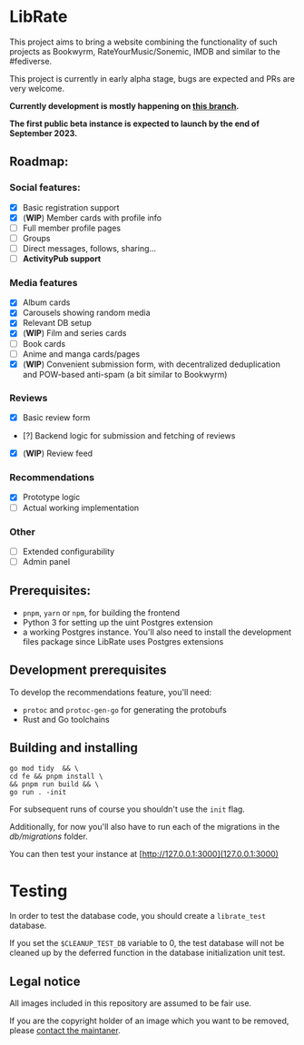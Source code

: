 # LibRate

This project aims to bring a website combining the functionality of such projects as Bookwyrm, RateYourMusic/Sonemic, IMDB and similar to the #fediverse. 

This project is currently in early alpha stage, bugs are expected and PRs are very welcome.


**Currently development is mostly happening on [this branch](https://codeberg.org/mjh/LibRate/src/branch/auth-fixes-carousel-improvements).**

**The first public beta instance is expected to launch by the end of September 2023.**

## Roadmap:

### **Social features**:
  - [x] Basic registration support
  - [x] (**WIP**) Member cards with profile info
  - [ ] Full member profile pages
  - [ ] Groups
  - [ ] Direct messages, follows, sharing...
  - [ ] **ActivityPub support**
### **Media features**
  - [x] Album cards
  - [x] Carousels showing random media 
  - [x] Relevant DB setup
  - [x] (**WIP**) Film and series cards
  - [ ] Book cards
  - [ ] Anime and manga cards/pages
  - [x] (**WIP**) Convenient submission form, with decentralized deduplication and POW-based anti-spam (a bit similar to Bookwyrm)
  ### **Reviews**
  - [x] Basic review form
  - [?] Backend logic for submission and fetching of reviews
  - [x] (**WIP**) Review feed

### **Recommendations**
  - [x] Prototype logic
  - [ ] Actual working implementation

### **Other**
  - [ ] Extended configurability
  - [ ] Admin panel

## Prerequisites:

- `pnpm`, `yarn` or `npm`, for building the frontend
- Python 3 for setting up the uint Postgres extension
- a working Postgres instance. You'll also need to install the development files package
  since LibRate uses Postgres extensions

## Development prerequisites

To develop the recommendations feature, you'll need:

- `protoc` and `protoc-gen-go` for generating the protobufs
- Rust and Go toolchains

## Building and installing

```
go mod tidy  && \
cd fe && pnpm install \
&& pnpm run build && \
go run . -init 
```

For subsequent runs of course you shouldn't use the `init` flag.

Additionally, for now you'll also have to run each of the migrations in the _db/migrations_ folder.

You can then test your instance at [http://127.0.0.1:3000](127.0.0.1:3000)

# Testing

In order to test the database code, you should create a `librate_test` database.

If you set the `$CLEANUP_TEST_DB` variable to 0, the test database will not be cleaned up by the deferred function in the database initialization unit test.

## Legal notice

All images included in this repository are assumed to be fair use.

If you are the copyright holder of an image which you want to be removed, 
please [contact the maintaner](mailto:1a6f1a@riseup.net).
